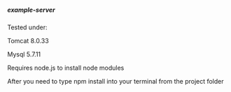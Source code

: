 ##### example-server

 Tested under:
 
 Tomcat 8.0.33
 
 Mysql 5.7.11
 
 Requires node.js to install node modules
 
 After you need to type npm install into your terminal from the project folder

